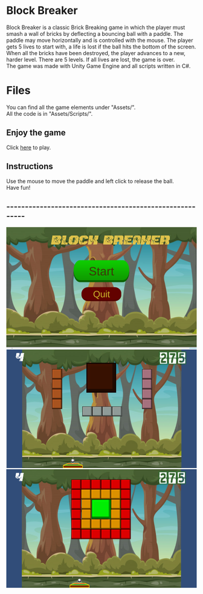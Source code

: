 #  Block Breaker
Block Breaker is a classic Brick Breaking game in which the player must smash a wall of bricks by deflecting a bouncing ball with a paddle. The paddle may move horizontally and is controlled with the mouse. The player gets 5 lives to start with, a life is lost if the ball hits the bottom of the screen. When all the bricks have been destroyed, the player advances to a new, harder level. There are 5 levels. If all lives are lost, the game is over.  
The game was made with Unity Game Engine and all scripts written in C#.  
 
# Files
You can find all the game elements under "Assets/".  
All the code is in "Assets/Scripts/".



## Enjoy the game

Click [here](https://itch.io/embed-upload/2808732?color=333333) to play.

## Instructions

Use the mouse to move the paddle and left click to release the ball.   
Have fun!

## --------------------------------------------------------

![main](Assets/Images/1.PNG)  
![Game](Assets/Images/2.PNG)  
![Game](Assets/Images/3.PNG)

